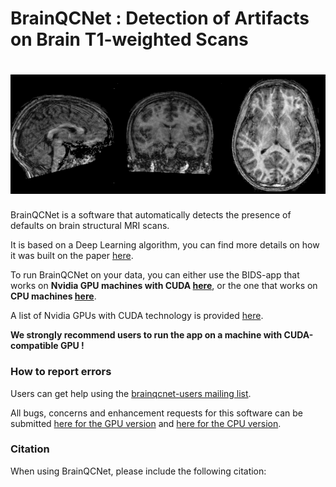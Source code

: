 # BrainQCNet : Detection of Artifacts on Brain T1-weighted Scans
# <img src="https://github.com/garciaml/BrainQCNet/blob/master/T1_low_quality_2.jpg" width="3000px">

BrainQCNet is a software that automatically detects the presence of defaults on brain structural MRI scans. 

It is based on a Deep Learning algorithm, you can find more details on how it was built on the paper [here](https://link-to-preprint.com).

To run BrainQCNet on your data, you can either use the BIDS-app that works on **Nvidia GPU machines with CUDA [here](https://github.com/garciaml/BrainQCNet/blob/master/BrainQCNet_GPU/)**, or the one that works on **CPU machines [here](https://github.com/garciaml/BrainQCNet/tree/master/BrainQCNet_CPU)**.

A list of Nvidia GPUs with CUDA technology is provided [here](https://developer.nvidia.com/cuda-gpus).

**We strongly recommend users to run the app on a machine with CUDA-compatible GPU !**


### How to report errors
Users can get help using the [brainqcnet-users mailing list](https://groups.google.com/g/brainqcnet-users).

All bugs, concerns and enhancement requests for this software can be submitted [here for the GPU version](https://github.com/garciaml/BrainQCNet_GPU/issues) and [here for the CPU version](https://github.com/garciaml/BrainQCNet_CPU/issues).

### Citation
When using BrainQCNet, please include the following citation:
